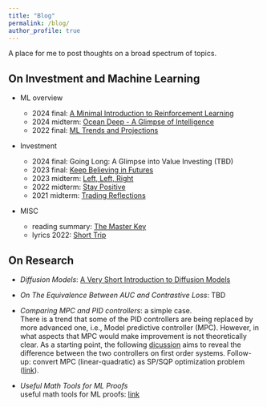 ```yaml
---
title: "Blog"
permalink: /blog/
author_profile: true
---
```


A place for me to post thoughts on a broad spectrum of topics. 

On Investment and Machine Learning 
---------------
* ML overview
  - 2024 final: [A Minimal Introduction to Reinforcement Learning](https://milanlx.github.io/files/blogs/rl_intro_2024.pdf)
  - 2024 midterm: [Ocean Deep - A Glimpse of Intelligence](https://milanlx.github.io/files/blogs/ML_thoughts_2024.pdf)
  - 2022 final: [ML Trends and Projections](https://milanlx.github.io/files/blogs/ML_thoughts_2022.pdf)

* Investment
  - 2024 final: Going Long: A Glimpse into Value Investing (TBD)
  - 2023 final:   [Keep Believing in Futures](https://milanlx.github.io/files/blogs/trading_2023_final.pdf)
  - 2023 midterm: [Left, Left, Right](https://milanlx.github.io/files/blogs/trading_2023_midterm.pdf)
  - 2022 midterm: [Stay Positive](https://milanlx.github.io/files/trading_2022_thoughts.pdf)
  - 2021 midterm: [Trading Reflections](https://milanlx.github.io/files/trading_reflection.pdf)

* MISC
  - reading summary: [The Master Key](https://milanlx.github.io/files/blogs/the_master_key.pdf)
  - lyrics 2022: [Short Trip](https://milanlx.github.io/files/short_trip.pdf)
  

On Research
---------------

* *Diffusion Models*: [A Very Short Introduction to Diffusion Models](https://milanlx.github.io/files/blogs/diffusion.pdf)

* *On The Equivalence Between AUC and Contrastive Loss*: TBD

* *Comparing MPC and PID controllers*: a simple case. \
There is a trend that some of the PID controllers are being replaced by more advanced one, i.e., Model predictive controller (MPC). However, in what aspects that MPC would make improvement is not theoretically clear. As a starting point, the following [dicussion](https://milanlx.github.io/files/LQR_PID.pdf) aims to reveal the difference between the two controllers on first order systems.  Follow-up: convert MPC (linear-quadratic) as SP/SQP optimization problem ([link](https://milanlx.github.io/files/mpc_to_qp_sqp.pdf)). 

* *Useful Math Tools for ML Proofs* \
useful math tools for ML proofs: [link](https://milanlx.github.io/files/math_tools.pdf)
